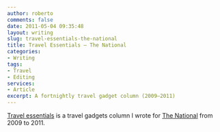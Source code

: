 ```yaml
---
author: roberto
comments: false
date: 2011-05-04 09:35:48
layout: writing
slug: travel-essentials-the-national
title: Travel Essentials – The National
categories:
- Writing
tags:
- Travel
- Editing
services:
- Article
excerpt: A fortnightly travel gadget column (2009–2011)
---
```


[Travel essentials](http://www.thenational.ae/topic/subjects/things-to-buy/travel-essentials) is a travel gadgets column I wrote for [The National](http://www.thenational.ae) from 2009 to 2011.
